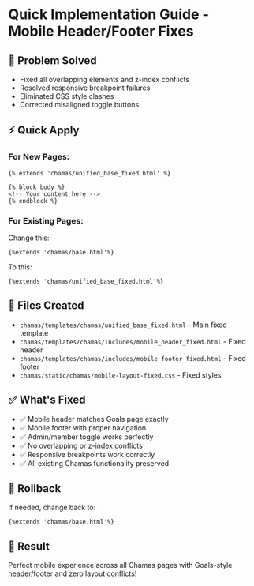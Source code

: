 # Quick Implementation Guide - Mobile Header/Footer Fixes

## 🚨 **Problem Solved**
- Fixed all overlapping elements and z-index conflicts
- Resolved responsive breakpoint failures  
- Eliminated CSS style clashes
- Corrected misaligned toggle buttons

## ⚡ **Quick Apply**

### For New Pages:
```django
{% extends 'chamas/unified_base_fixed.html' %}

{% block body %}
<!-- Your content here -->
{% endblock %}
```

### For Existing Pages:
Change this:
```django
{%extends 'chamas/base.html'%}
```
To this:
```django
{%extends 'chamas/unified_base_fixed.html'%}
```

## 📁 **Files Created**
- `chamas/templates/chamas/unified_base_fixed.html` - Main fixed template
- `chamas/templates/chamas/includes/mobile_header_fixed.html` - Fixed header
- `chamas/templates/chamas/includes/mobile_footer_fixed.html` - Fixed footer
- `chamas/static/chamas/mobile-layout-fixed.css` - Fixed styles

## ✅ **What's Fixed**
- ✅ Mobile header matches Goals page exactly
- ✅ Mobile footer with proper navigation
- ✅ Admin/member toggle works perfectly
- ✅ No overlapping or z-index conflicts
- ✅ Responsive breakpoints work correctly
- ✅ All existing Chamas functionality preserved

## 🔄 **Rollback**
If needed, change back to:
```django
{%extends 'chamas/base.html'%}
```

## 📱 **Result**
Perfect mobile experience across all Chamas pages with Goals-style header/footer and zero layout conflicts!